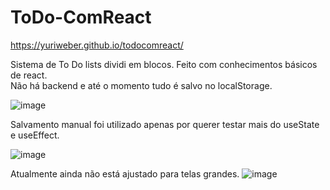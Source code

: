 
# ToDo-ComReact

https://yuriweber.github.io/todocomreact/

Sistema de To Do lists dividi em blocos. Feito com conhecimentos básicos de react.\
Não há backend e até o momento tudo é salvo no localStorage.

![image](https://user-images.githubusercontent.com/87040048/139862667-47a161ee-b5d5-41b7-9837-466050ec7078.png)

Salvamento manual foi utilizado apenas por querer testar mais do useState e useEffect.

![image](https://user-images.githubusercontent.com/87040048/139862704-fd8acb65-6ff5-4521-ab3f-eb5c2e5008e1.png)

Atualmente ainda não está ajustado para telas grandes.
![image](https://user-images.githubusercontent.com/87040048/139862566-0dab793f-0313-4562-94a6-d55b1b62c35b.png)
